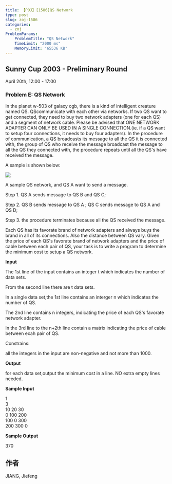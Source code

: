 ```yaml
---
title: 【POJ】[1586]QS Network
type: post
slug: zoj-1586
categories:
  - zoj
ProblemParams:
    ProblemTitle: "QS Network"
    TimeLimit: "2000 ms"
    MemoryLimit: "65536 KB"
---
```


Sunny Cup 2003 - Preliminary Round
----------------------------------

April 20th, 12:00 - 17:00

### Problem E: QS Network

  
In the planet w-503 of galaxy cgb, there is a kind of intelligent creature named QS. QScommunicate with each other via networks. If two QS want to get connected, they need to buy two network adapters (one for each QS) and a segment of network cable. Please be advised that ONE NETWORK ADAPTER CAN ONLY BE USED IN A SINGLE CONNECTION.(ie. if a QS want to setup four connections, it needs to buy four adapters). In the procedure of communication, a QS broadcasts its message to all the QS it is connected with, the group of QS who receive the message broadcast the message to all the QS they connected with, the procedure repeats until all the QS's have received the message.

A sample is shown below:

![](https://images.ptausercontent.com/0000%2F1586%2F1586.gif)

  
A sample QS network, and QS A want to send a message.  
  
Step 1. QS A sends message to QS B and QS C;  
  
Step 2. QS B sends message to QS A ; QS C sends message to QS A and QS D;  
  
Step 3. the procedure terminates because all the QS received the message.

Each QS has its favorate brand of network adapters and always buys the brand in all of its connections. Also the distance between QS vary. Given the price of each QS's favorate brand of network adapters and the price of cable between each pair of QS, your task is to write a program to determine the minimum cost to setup a QS network.

  
**Input**

The 1st line of the input contains an integer t which indicates the number of data sets.  
  
From the second line there are t data sets.  
  
In a single data set,the 1st line contains an interger n which indicates the number of QS.  
  
The 2nd line contains n integers, indicating the price of each QS's favorate network adapter.  
  
In the 3rd line to the n+2th line contain a matrix indicating the price of cable between ecah pair of QS.

Constrains:

all the integers in the input are non-negative and not more than 1000.

  
**Output**

for each data set,output the minimum cost in a line. NO extra empty lines needed.

  
**Sample Input**

1  
3  
10 20 30  
0 100 200  
100 0 300  
200 300 0

  
**Sample Output**

370

## 作者

JIANG, Jiefeng
